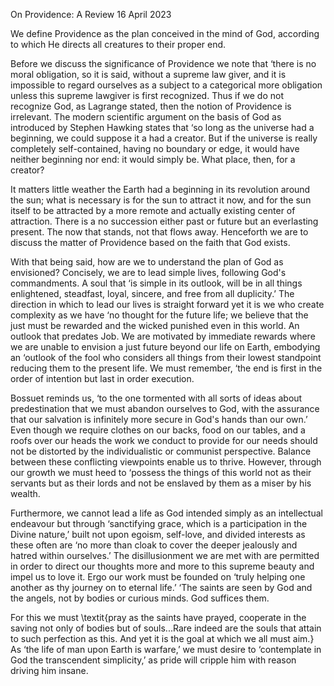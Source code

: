 ﻿
On Providence: A Review
16 April 2023

We define Providence as the plan conceived in the mind of God, according to which He directs all creatures to their proper end. 

Before we discuss the significance of Providence we note that ‘there is no moral obligation, so it is said, without a supreme law giver, and it is impossible to regard ourselves as a subject to a categorical more obligation unless this supreme lawgiver is first recognized. Thus if we do not recognize God, as Lagrange stated, then the notion of Providence is irrelevant. The modern scientific argument on the basis of God as introduced by Stephen Hawking states that ‘so long as the universe had a beginning, we could suppose it a had a creator. But if the universe is really completely self-contained, having no boundary or edge, it would have neither beginning nor end: it would simply be. What place, then, for a creator?

It matters little weather the Earth had a beginning in its revolution around the sun; what is necessary is for the sun to attract it now, and for the sun itself to be attracted by a more remote and actually existing center of attraction. There is a no succession either past or future but an everlasting present. The now that stands, not that flows away. Henceforth we are to discuss the matter of Providence based on the faith that God exists. 

With that being said, how are we to understand the plan of God as envisioned? Concisely, we are to lead simple lives, following God's commandments. A soul that ‘is simple in its outlook, will be in all things enlightened, steadfast, loyal, sincere, and free from all duplicity.’ The direction in which to lead our lives is straight forward yet it is we who create complexity as we have ‘no thought for the future life; we believe that the just must be rewarded and the wicked punished even in this world. An outlook that predates Job. We are motivated by immediate rewards where we are unable to envision a just future beyond our life on Earth, embodying an ‘outlook of the fool who considers all things from their lowest standpoint reducing them to the present life. We must remember, ‘the end is first in the order of intention but last in order execution.

Bossuet reminds us, ‘to the one tormented with all sorts of ideas about predestination that we must abandon ourselves to God, with the assurance that our salvation is infinitely more secure in God's hands than our own.’ Even though we require clothes on our backs, food on our tables, and a roofs over our heads the work we conduct to provide for our needs should not be distorted by the individualistic or communist perspective. Balance between these conflicting viewpoints enable us to thrive. However, through our growth we must heed to ‘possess the things of this world not as their servants but as their lords and not be enslaved by them as a miser by his wealth.

Furthermore, we cannot lead a life as God intended simply as an intellectual endeavour but through ‘sanctifying grace, which is a participation in the Divine nature,’ built not upon egoism, self-love, and divided interests as these often are ‘no more than cloak to cover the deeper jealously and hatred within ourselves.’ The disillusionment we are met with are permitted in order to direct our thoughts more and more to this supreme beauty and impel us to love it. Ergo our work must be founded on ‘truly helping one another as thy journey on to eternal life.’ ‘The saints are seen by God and the angels, not by bodies or curious minds. God suffices them.

For this we must \textit{pray as the saints have prayed, cooperate in the saving not only of bodies but of souls...Rare indeed are the souls that attain to such perfection as this. And yet it is the goal at which we all must aim.} As ‘the life of man upon Earth is warfare,’ we must desire to ‘contemplate in God the transcendent simplicity,’ as pride will cripple him with reason driving him insane. 
